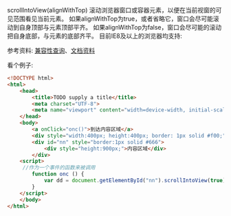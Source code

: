scrollIntoView(alignWithTop)  滚动浏览器窗口或容器元素，以便在当前视窗的可见范围看见当前元素。
如果alignWithTop为true，或者省略它，窗口会尽可能滚动到自身顶部与元素顶部平齐。
如果alignWithTop为false，窗口会尽可能的滚动把自身底部，与元素的底部齐平。
目前IE8及以上的浏览器均支持:

参考资料: [兼容性查询](http://caniuse.com/#search=scrollIntoView)、[文档资料](https://developer.mozilla.org/en-US/docs/Web/API/Element/scrollIntoView)

看个例子:

``` html
<!DOCTYPE html>
<html>
	<head>
		<title>TODO supply a title</title>
		<meta charset="UTF-8">
		<meta name="viewport" content="width=device-width, initial-scale=1.0">
	</head>
	<body>
		<a onClick="onc()">到达内容区域</a>
		<div style="width:400px; height:400px; border: 1px solid #f00;"></div>
		<div id="nn" style="border:1px solid #666">
			<div style="height:900px;">内容区域</div>  
		</div>
    <script>
     //作为一个事件的函数来被调用
  		function onc () {
    		var dd = document.getElementById("nn").scrollIntoView(true);	 //这个意思其实就是将这个元素到顶部来浏览器窗口的顶部来显示
    	}
  	</script>
	</body>
</html>
```
